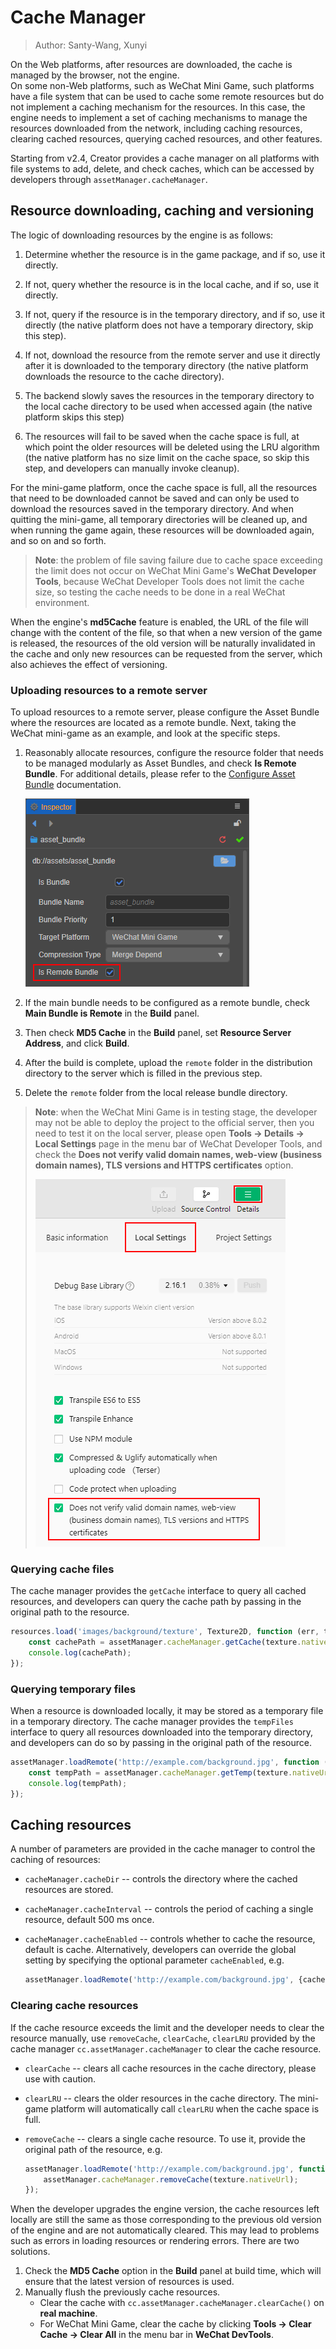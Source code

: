 # Cache Manager

> Author: Santy-Wang, Xunyi

On the Web platforms, after resources are downloaded, the cache is managed by the browser, not the engine. <br/>
On some non-Web platforms, such as WeChat Mini Game, such platforms have a file system that can be used to cache some remote resources but do not implement a caching mechanism for the resources. In this case, the engine needs to implement a set of caching mechanisms to manage the resources downloaded from the network, including caching resources, clearing cached resources, querying cached resources, and other features.

Starting from v2.4, Creator provides a cache manager on all platforms with file systems to add, delete, and check caches, which can be accessed by developers through `assetManager.cacheManager`.

## Resource downloading, caching and versioning

The logic of downloading resources by the engine is as follows:

1. Determine whether the resource is in the game package, and if so, use it directly.

2. If not, query whether the resource is in the local cache, and if so, use it directly.

3. If not, query if the resource is in the temporary directory, and if so, use it directly (the native platform does not have a temporary directory, skip this step).

4. If not, download the resource from the remote server and use it directly after it is downloaded to the temporary directory (the native platform downloads the resource to the cache directory).

5. The backend slowly saves the resources in the temporary directory to the local cache directory to be used when accessed again (the native platform skips this step)

6. The resources will fail to be saved when the cache space is full, at which point the older resources will be deleted using the LRU algorithm (the native platform has no size limit on the cache space, so skip this step, and developers can manually invoke cleanup).

For the mini-game platform, once the cache space is full, all the resources that need to be downloaded cannot be saved and can only be used to download the resources saved in the temporary directory. And when quitting the mini-game, all temporary directories will be cleaned up, and when running the game again, these resources will be downloaded again, and so on and so forth.

> **Note**: the problem of file saving failure due to cache space exceeding the limit does not occur on WeChat Mini Game's **WeChat Developer Tools**, because WeChat Developer Tools does not limit the cache size, so testing the cache needs to be done in a real WeChat environment.

When the engine's **md5Cache** feature is enabled, the URL of the file will change with the content of the file, so that when a new version of the game is released, the resources of the old version will be naturally invalidated in the cache and only new resources can be requested from the server, which also achieves the effect of versioning.

### Uploading resources to a remote server

To upload resources to a remote server, please configure the Asset Bundle where the resources are located as a remote bundle. Next, taking the WeChat mini-game as an example, and look at the specific steps.

1. Reasonably allocate resources, configure the resource folder that needs to be managed modularly as Asset Bundles, and check **Is Remote Bundle**. For additional details, please refer to the [Configure Asset Bundle](./bundle.md#configuration) documentation.

    ![bundle_is_remote](./cache-manager/remote-bundle.png)

2. If the main bundle needs to be configured as a remote bundle, check **Main Bundle is Remote** in the **Build** panel.

3. Then check **MD5 Cache** in the **Build** panel, set **Resource Server Address**, and click **Build**. 

4. After the build is complete, upload the `remote` folder in the distribution directory to the server which is filled in the previous step.

5. Delete the `remote` folder from the local release bundle directory.

> **Note**: when the WeChat Mini Game is in testing stage, the developer may not be able to deploy the project to the official server, then you need to test it on the local server, please open **Tools -> Details -> Local Settings** page in the menu bar of WeChat Developer Tools, and check the **Does not verify valid domain names, web-view (business domain names), TLS versions and HTTPS certificates** option.
> 
> ![details](./cache-manager/details.png)

### Querying cache files

The cache manager provides the ``getCache`` interface to query all cached resources, and developers can query the cache path by passing in the original path to the resource.

```typescript
resources.load('images/background/texture', Texture2D, function (err, texture) {
    const cachePath = assetManager.cacheManager.getCache(texture.nativeUrl);
    console.log(cachePath);
});
```

### Querying temporary files

When a resource is downloaded locally, it may be stored as a temporary file in a temporary directory. The cache manager provides the ``tempFiles`` interface to query all resources downloaded into the temporary directory, and developers can do so by passing in the original path of the resource.

```typescript
assetManager.loadRemote('http://example.com/background.jpg', function (err, texture) {
    const tempPath = assetManager.cacheManager.getTemp(texture.nativeUrl);
    console.log(tempPath);
});
```

## Caching resources

A number of parameters are provided in the cache manager to control the caching of resources:

- `cacheManager.cacheDir` -- controls the directory where the cached resources are stored.
- `cacheManager.cacheInterval` -- controls the period of caching a single resource, default 500 ms once.
- `cacheManager.cacheEnabled` -- controls whether to cache the resource, default is cache. Alternatively, developers can override the global setting by specifying the optional parameter ``cacheEnabled``, e.g.

  ```typescript
  assetManager.loadRemote('http://example.com/background.jpg', {cacheEnabled: true}, callback);
  ```

### Clearing cache resources

If the cache resource exceeds the limit and the developer needs to clear the resource manually, use `removeCache`, `clearCache`, `clearLRU` provided by the cache manager `cc.assetManager.cacheManager` to clear the cache resource.

- `clearCache` -- clears all cache resources in the cache directory, please use with caution.
- `clearLRU` -- clears the older resources in the cache directory. The mini-game platform will automatically call `clearLRU` when the cache space is full.
- ``removeCache`` -- clears a single cache resource. To use it, provide the original path of the resource, e.g.

  ```typescript
  assetManager.loadRemote('http://example.com/background.jpg', function (err, texture) {
      assetManager.cacheManager.removeCache(texture.nativeUrl);
  });
  ```

When the developer upgrades the engine version, the cache resources left locally are still the same as those corresponding to the previous old version of the engine and are not automatically cleared. This may lead to problems such as errors in loading resources or rendering errors. There are two solutions.

1. Check the **MD5 Cache** option in the **Build** panel at build time, which will ensure that the latest version of resources is used.
2. Manually flush the previously cache resources.
    - Clear the cache with `cc.assetManager.cacheManager.clearCache()` on **real machine**.
    - For WeChat Mini Game, clear the cache by clicking **Tools -> Clear Cache -> Clear All** in the menu bar in **WeChat DevTools**.
